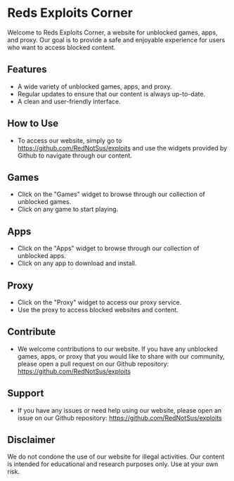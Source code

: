 # Reds Exploits Corner
Welcome to Reds Exploits Corner, a website for unblocked games, apps, and proxy. Our goal is to provide a safe and enjoyable experience for users who want to access blocked content.

## Features
- A wide variety of unblocked games, apps, and proxy.
- Regular updates to ensure that our content is always up-to-date.
- A clean and user-friendly interface.

## How to Use
- To access our website, simply go to https://github.com/RedNotSus/exploits and use the widgets provided by Github to navigate through our content.

## Games
- Click on the "Games" widget to browse through our collection of unblocked games.
- Click on any game to start playing.

## Apps
- Click on the "Apps" widget to browse through our collection of unblocked apps.
- Click on any app to download and install.

## Proxy
- Click on the "Proxy" widget to access our proxy service.
- Use the proxy to access blocked websites and content.

## Contribute
- We welcome contributions to our website. If you have any unblocked games, apps, or proxy that you would like to share with our community, please open a pull request on our Github repository: https://github.com/RedNotSus/exploits

## Support
- If you have any issues or need help using our website, please open an issue on our Github repository: https://github.com/RedNotSus/exploits

## Disclaimer
We do not condone the use of our website for illegal activities. Our content is intended for educational and research purposes only. Use at your own risk.
